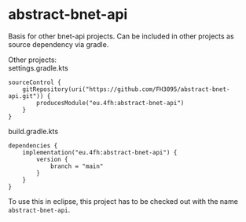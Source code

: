 # abstract-bnet-api

Basis for other bnet-api projects.
Can be included in other projects as source dependency via gradle.

Other projects:<br>
settings.gradle.kts
```
sourceControl {
    gitRepository(uri("https://github.com/FH3095/abstract-bnet-api.git")) {
        producesModule("eu.4fh:abstract-bnet-api")
    }
}
```
build.gradle.kts
```
dependencies {
	implementation("eu.4fh:abstract-bnet-api") {
		version {
			branch = "main"
		}
	}
}
```


To use this in eclipse, this project has to be checked out with the name `abstract-bnet-api`.
